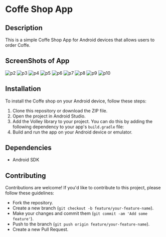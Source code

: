 # Coffe Shop App

## Description
This is a simple Coffe Shop App for Android devices that allows users to order Coffe.

## ScreenShots of App
![p2](https://github.com/user-attachments/assets/9777ebe5-225a-461d-bcf5-f81accd6c832)
   ![p3](https://github.com/user-attachments/assets/2b277161-fc3f-47ac-b50f-1f8b6b7c4626)
       ![p4](https://github.com/user-attachments/assets/e3280d34-e22e-4557-9bf6-4fac99d8ebe2)
 ![p5](https://github.com/user-attachments/assets/bccaad4d-5a3e-48ca-be16-a51a4acb423c)
![p6](https://github.com/user-attachments/assets/56071d27-bd4f-4306-921c-e99c83dd218b)
![p7](https://github.com/user-attachments/assets/cd7c933b-bea6-4ae8-bcf7-9238ad4b0f18)
![p8](https://github.com/user-attachments/assets/6ca8d09c-ee76-4a1e-8c66-b9a11bba7e57)
![p9](https://github.com/user-attachments/assets/19bb11b2-360c-42f9-ab13-64282af99817)
![p10](https://github.com/user-attachments/assets/7a1361bc-b1b4-49a3-ba40-b63d28deb4c3)


## Installation
To install the Coffe shop on your Android device, follow these steps:
1. Clone this repository or download the ZIP file.
2. Open the project in Android Studio.
3. Add the Volley library to your project. You can do this by adding the following dependency to your app's `build.gradle` file:
4. Build and run the app on your Android device or emulator.

## Dependencies
- Android SDK

## Contributing
Contributions are welcome! If you'd like to contribute to this project, please follow these guidelines:
- Fork the repository.
- Create a new branch (`git checkout -b feature/your-feature-name`).
- Make your changes and commit them (`git commit -am 'Add some feature'`).
- Push to the branch (`git push origin feature/your-feature-name`).
- Create a new Pull Request.
